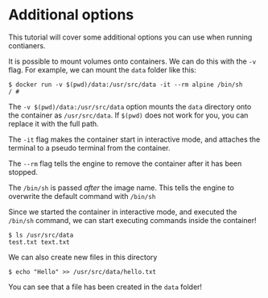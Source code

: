 # Additional options

This tutorial will cover some additional options you can use when running contianers.

It is possible to mount volumes onto containers.
We can do this with the `-v` flag.
For example,
we can mount the `data` folder like this:

```
$ docker run -v $(pwd)/data:/usr/src/data -it --rm alpine /bin/sh
/ #
```

The `-v $(pwd)/data:/usr/src/data` option mounts the `data` directory onto the container as `/usr/src/data`.
If `$(pwd)` does not work for you, you can replace it with the full path.

The `-it` flag makes the container start in interactive mode,
and attaches the terminal to a pseudo terminal from the container.

The `--rm` flag tells the engine to remove the container after it has been stopped.

The `/bin/sh` is passed _after_ the image name.
This tells the engine to overwrite the default command with `/bin/sh`

Since we started the container in interactive mode,
and executed the `/bin/sh` command,
we can start executing commands inside the container!

```
$ ls /usr/src/data
test.txt text.txt
```

We can also create new files in this directory

```
$ echo "Hello" >> /usr/src/data/hello.txt
```

You can see that a file has been created in the `data` folder!
